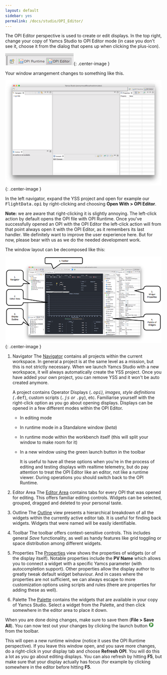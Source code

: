```yaml
---
layout: default
sidebar: yes
permalink: /docs/studio/OPI_Editor/
---
```


The OPI Editor perspective is used to create or edit displays. In the top right, change your copy of Yamcs Studio to OPI Editor mode (in case you don't see it, choose it from the dialog that opens up when clicking the plus-icon).

![OPI Editor Perspective](/assets/yss-opi-editor-perspective.png){: .center-image }

Your window arrangement changes to something like this.

![OPI Editor](/assets/opi-editor.png){: .center-image }

In the left navigator, expand the YSS project and open for example our <tt>FlightData.opi</tt> by right-clicking and choosing **Open With > OPI Editor**.

**Note:** we are aware that right-clicking it is slightly annoying. The left-click action by default opens the OPI file with OPI Runtime. Once you've successfully opened an OPI with the OPI Editor the left-click action will from that point always open it with the OPI Editor, as it remembers its last handler. We definitely want to improve the user experience here. But for now, please bear with us as we do the needed development work.

The window layout can be decomposed like this:

![Edit FlightData.opi](/assets/yss-opi-editor-flight-data-annotated.png){: .center-image }

1. Navigator
    The [Navigator](/docs/studio/Navigator/) contains all projects within the current workspace. In general a project is at the same level as a mission, but this is not strictly necessary. When we launch Yamcs Studio with a new workspace, it will always automatically create the YSS project. Once you have added your own project, you can remove YSS and it won't be auto created anymore.
    
    A project contains Operator Displays (<tt>*.opi</tt>), images, style definitions (<tt>*.def</tt>), custom scripts (<tt>*.js</tt> or <tt>*.py</tt>), etc. Familiarise yourself with the right-click option as you go about opening displays. Displays can be opened in a few different modes within the OPI Editor.
    
    * In editing mode
    * In runtime mode in a Standalone window (*beta*)
    * In runtime mode within the workbench itself (this will split your window to make room for it)
    * In a new window using the green launch button in the toolbar
    
       
        It is useful to have all these options when you're in the process of editing and testing displays with realtime telemetry, but do pay attention to treat the OPI Editor like an editor, not like a runtime viewer. During operations you should switch back to the OPI Runtime.

2. Editor Area
    The [Editor Area](/docs/studio/Editor_Area/) contains tabs for every OPI that was opened for editing. This offers familiar editing controls. Widgets can be selected, grouped, dragged and deleted to your personal taste.

3. Outline
    The [Outline](/docs/studio/Outline/) view presents a hierarchical breakdown of all the widgets within the currently active editor tab. It is useful for finding back widgets. Widgets that were named will be easily identifiable. 

4. Toolbar
    The toolbar offers context-sensitive controls. This includes general *Save* functionality, as well as handy features like grid toggling or space distribution among different widgets.

5. Properties
    The [Properties](/docs/studio/Properties/) view shows the properties of widgets (or of the display itself). Notable properties include the **PV Name** which allows you to connect a widget with a specific Yamcs parameter (with autocompletion support). Other properties allow the display author to greatly tweak default widget behaviour. And in cases where the properties are not sufficient, we can always escape to more customization options using scripts and rules (there are properties for adding these as well). 

6. Palette
    The [Palette](/docs/studio/Palette/) contains the widgets that are available in your copy of Yamcs Studio. Select a widget from the Palette, and then click somewhere in the editor area to place it down.

When you are done doing changes, make sure to save them (**File > Save All**). You can now test out your changes by clicking the launch button ![Test Runtime](/assets/opi-editor-launch.png) from the toolbar.

This will open a new runtime window (notice it uses the OPI Runtime perspective). If you leave this window open, and you save more changes, do a right-click in your display tab and choose **Refresh OPI**. You will do this a lot as you go about editing displays. You can also refresh by hitting **F5**, but make sure that your display actually has focus (for example by clicking somewhere in the editor before hitting **F5**.
